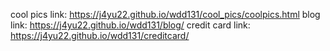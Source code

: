 cool pics link: https://j4yu22.github.io/wdd131/cool_pics/coolpics.html
blog link: https://j4yu22.github.io/wdd131/blog/
credit card link: https://j4yu22.github.io/wdd131/creditcard/
